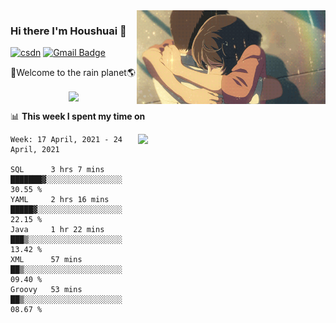 <img  align='right' height="150" src="https://github.com/LikeRainDay/LikeRainDay/blob/master/pic/img_rain_1.gif?raw=true">



### Hi there I'm Houshuai :lemon:

[![csdn](https://img.shields.io/badge/-csdn-c14438?style=flat-square&logo=c&logoColor=white)](https://blog.csdn.net/qq_15807167)
[![Gmail Badge](https://img.shields.io/badge/-gmail-c14438?style=flat-square&logo=Gmail&logoColor=white&link=mailto:houshuai0816@gmail.com)](mailto:houshuai0816@gmail.com)

🚀Welcome to the rain planet🌎

<center>
<img align='center'  src="https://source.unsplash.com/random/1200x600">
</center>

📊 **This week I spent my time on**

<img align='right'   width="300" src="https://github-readme-stats.vercel.app/api?username=LikeRainDay&show_icons=true&title_color=fff&icon_color=79ff97&text_color=9f9f9f&bg_color=151515">

<!--START_SECTION:waka-->
```text
Week: 17 April, 2021 - 24 April, 2021

SQL      3 hrs 7 mins    ███████▓░░░░░░░░░░░░░░░░░   30.55 % 
YAML     2 hrs 16 mins   █████▓░░░░░░░░░░░░░░░░░░░   22.15 % 
Java     1 hr 22 mins    ███▒░░░░░░░░░░░░░░░░░░░░░   13.42 % 
XML      57 mins         ██▒░░░░░░░░░░░░░░░░░░░░░░   09.40 % 
Groovy   53 mins         ██▒░░░░░░░░░░░░░░░░░░░░░░   08.67 % 
```
<!--END_SECTION:waka-->
